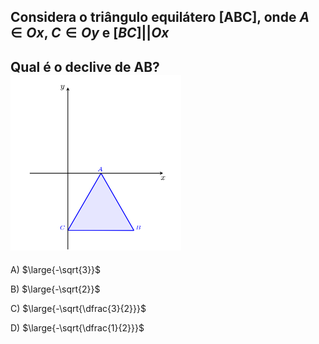 ## Considera o triângulo equilátero [ABC], onde $A \in Ox$, $C \in Oy$ e $[BC] || Ox$
## Qual é o declive de AB? ![Alt text](image.png)

A) $\large{-\sqrt{3}}$

B) $\large{-\sqrt{2}}$

C) $\large{-\sqrt{\dfrac{3}{2}}}$

D) $\large{-\sqrt{\dfrac{1}{2}}}$

